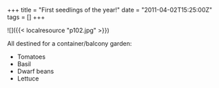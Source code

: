 +++
title = "First seedlings of the year!"
date = "2011-04-02T15:25:00Z"
tags = []
+++

![]({{< localresource "p102.jpg" >}})

All destined for a container/balcony garden:

  * Tomatoes
  * Basil
  * Dwarf beans
  * Lettuce

